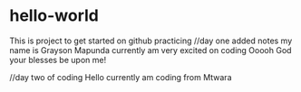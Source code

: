 # hello-world
This is project to get started on github practicing
//day one added notes
my name is Grayson Mapunda currently am very excited on coding 
Ooooh God your blesses be upon me!

//day two of coding
Hello currently am coding from Mtwara

